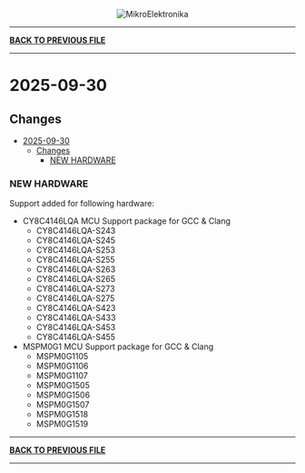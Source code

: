<p align="center">
  <img src="http://www.mikroe.com/img/designs/beta/logo_small.png?raw=true" alt="MikroElektronika"/>
</p>

---

**[BACK TO PREVIOUS FILE](../changelog.md)**

---

# 2025-09-30

## Changes

- [2025-09-30](#2025-09-30)
  - [Changes](#changes)
    - [NEW HARDWARE](#new-hardware)

### NEW HARDWARE

Support added for following hardware:

+ CY8C4146LQA MCU Support package for GCC & Clang
  + CY8C4146LQA-S243
  + CY8C4146LQA-S245
  + CY8C4146LQA-S253
  + CY8C4146LQA-S255
  + CY8C4146LQA-S263
  + CY8C4146LQA-S265
  + CY8C4146LQA-S273
  + CY8C4146LQA-S275
  + CY8C4146LQA-S423
  + CY8C4146LQA-S433
  + CY8C4146LQA-S453
  + CY8C4146LQA-S455
+ MSPM0G1 MCU Support package for GCC & Clang
  + MSPM0G1105
  + MSPM0G1106
  + MSPM0G1107
  + MSPM0G1505
  + MSPM0G1506
  + MSPM0G1507
  + MSPM0G1518
  + MSPM0G1519

---

**[BACK TO PREVIOUS FILE](../changelog.md)**

---
